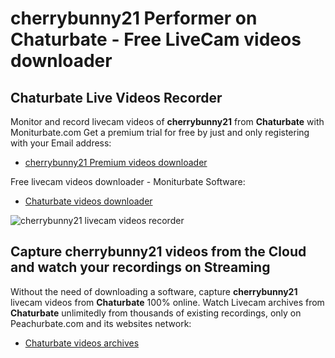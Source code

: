 # cherrybunny21 Performer on Chaturbate - Free LiveCam videos downloader

## Chaturbate Live Videos Recorder

Monitor and record livecam videos of **cherrybunny21** from **Chaturbate** with Moniturbate.com
Get a premium trial for free by just and only registering with your Email address:
* [cherrybunny21 Premium videos downloader](https://moniturbate.com/request-demo-licence-key.html)

Free livecam videos downloader - Moniturbate Software:
* [Chaturbate videos downloader](https://moniturbate.com/moniturbate-download-software.html)

![cherrybunny21 livecam videos recorder](https://peachurnet.com/templates/moniturbate-software.png)


## Capture cherrybunny21 videos from the Cloud and watch your recordings on Streaming

Without the need of downloading a software, capture **cherrybunny21** livecam videos from **Chaturbate** 100% online.
Watch Livecam archives from **Chaturbate** unlimitedly from thousands of existing recordings, only on Peachurbate.com and its websites network:
* [Chaturbate videos archives](https://peachurnet.com/)